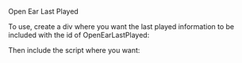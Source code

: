 Open Ear Last Played

To use, create a div where you want the last played information to be included with the id of OpenEarLastPlayed:

<div id="OpenEarLastPlayed"></div>

Then include the script where you want:

<script src="https://plugins.openearmusic.com/oe-lastplayed-1.0.min.js" crossorigin="anonymous">

To instantiate use:

var lastPlayed = new OpenEarLastPlayed(publicKey);
